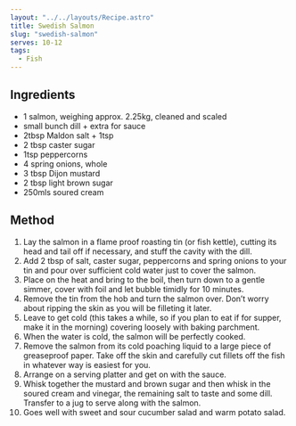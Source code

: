 ```yaml
---
layout: "../../layouts/Recipe.astro"
title: Swedish Salmon
slug: "swedish-salmon"
serves: 10-12
tags:
  - Fish
---
```


## Ingredients

- 1 salmon, weighing approx. 2.25kg, cleaned and scaled
- small bunch dill + extra for sauce
- 2tbsp Maldon salt + 1tsp
- 2 tbsp caster sugar
- 1tsp peppercorns
- 4 spring onions, whole
- 3 tbsp Dijon mustard
- 2 tbsp light brown sugar
- 250mls soured cream

## Method

1. Lay the salmon in a flame proof roasting tin (or fish kettle), cutting its head and tail off if necessary, and stuff the cavity with the dill.
1. Add 2 tbsp of salt, caster sugar, peppercorns and spring onions to your tin and pour over sufficient cold water just to cover the salmon.
1. Place on the heat and bring to the boil, then turn down to a gentle simmer, cover with foil and let bubble timidly for 10 minutes.
1. Remove the tin from the hob and turn the salmon over. Don’t worry about ripping the skin as you will be filleting it later.
1. Leave to get cold (this takes a while, so if you plan to eat if for supper, make it in the morning) covering loosely with baking parchment.
1. When the water is cold, the salmon will be perfectly cooked.
1. Remove the salmon from its cold poaching liquid to a large piece of greaseproof paper. Take off the skin and carefully cut fillets off the fish in whatever way is easiest for you.
1. Arrange on a serving platter and get on with the sauce.
1. Whisk together the mustard and brown sugar and then whisk in the soured cream and vinegar, the remaining salt to taste and some dill. Transfer to a jug to serve along with the salmon.
1. Goes well with sweet and sour cucumber salad and warm potato salad.